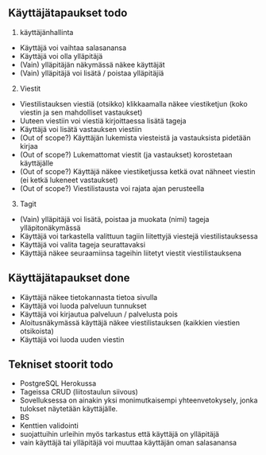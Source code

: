 ## Käyttäjätapaukset todo

1) käyttäjänhallinta
  * Käyttäjä voi vaihtaa salasanansa
  * Käyttäjä voi olla ylläpitäjä
  * (Vain) ylläpitäjän näkymässä näkee käyttäjät
  * (Vain) ylläpitäjä voi lisätä / poistaa ylläpitäjiä 

2) Viestit
  * Viestilistauksen viestiä (otsikko) klikkaamalla näkee viestiketjun (koko viestin ja sen mahdolliset vastaukset)
  * Uuteen viestiin voi viestiä kirjoittaessa lisätä tageja
  * Käyttäjä voi lisätä vastauksen viestiin
  * (Out of scope?) Käyttäjän lukemista viesteistä ja vastauksista pidetään kirjaa
  * (Out of scope?) Lukemattomat viestit (ja vastaukset) korostetaan käyttäjälle  
  * (Out of scope?) Käyttäjä näkee viestiketjussa ketkä ovat nähneet viestin (ei ketkä lukeneet vastaukset)
  * (Out of scope?) Viestilistausta voi rajata ajan perusteella

3) Tagit
  * (Vain) ylläpitäjä voi lisätä, poistaa ja muokata (nimi) tageja ylläpitonäkymässä
  * Käyttäjä voi tarkastella valittuun tagiin liitettyjä viestejä viestilistauksessa
  * Käyttäjä voi valita tageja seurattavaksi
  * Käyttäjä näkee seuraamiinsa tageihin liitetyt viestit viestilistauksena

## Käyttäjätapaukset done
  * Käyttäjä näkee tietokannasta tietoa sivulla
  * Käyttäjä voi luoda palveluun tunnukset
  * Käyttäjä voi kirjautua palveluun / palvelusta pois
  * Aloitusnäkymässä käyttäjä näkee viestilistauksen (kaikkien viestien otsikoista)
  * Käyttäjä voi luoda uuden viestin

## Tekniset stoorit todo 
  * PostgreSQL Herokussa
  * Tageissa CRUD (liitostaulun siivous)
  * Sovelluksessa on ainakin yksi monimutkaisempi yhteenvetokysely, jonka tulokset näytetään käyttäjälle.
  * BS
  * Kenttien validointi
  * suojattuihin urleihin myös tarkastus että käyttäjä on ylläpitäjä
  * vain käyttäjä tai ylläpitäjä voi muuttaa käyttäjän oman salasanansa